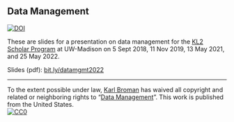 ## Data Management

[![DOI](https://zenodo.org/badge/147529459.svg)](https://zenodo.org/badge/latestdoi/147529459)

These are slides for a presentation on data management for the
[KL2 Scholar
Program](https://ictr.wisc.edu/program/kl2-scholar-program/)
at UW-Madison on 5 Sept 2018, 11 Nov 2019, 13 May 2021, and 25 May 2022.


Slides (pdf): [bit.ly/datamgmt2022](https://bit.ly/datamgmt2022)

---

To the extent possible under law,
[Karl Broman](http://github.com/kbroman) has waived all copyright and
related or neighboring rights to
&ldquo;[Data Management](https://github.com/kbroman/Talk_DataMgmt)&rdquo;.
This work is published from the United States.
<br/>
[![CC0](http://i.creativecommons.org/p/zero/1.0/88x31.png)](http://creativecommons.org/publicdomain/zero/1.0/)

